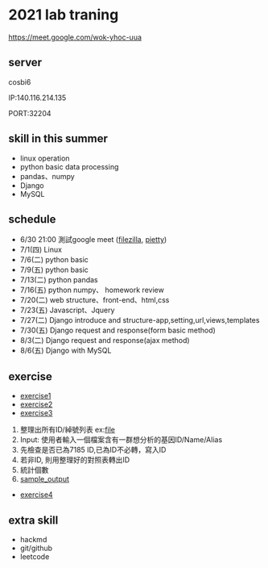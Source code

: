 # 2021 lab traning
https://meet.google.com/wok-yhoc-uua
## server
cosbi6

IP:140.116.214.135

PORT:32204
## skill in this summer
* linux operation
* python basic data processing
* pandas、numpy
* Django
* MySQL

## schedule
* 6/30 21:00 測試google meet ([filezilla](https://filezilla-project.org/), [pietty](https://sites.google.com/view/pietty-project/download))
* 7/1(四) Linux
* 7/6(二) python basic
* 7/9(五) python basic
* 7/13(二) python pandas
* 7/16(五) python numpy、 homework review
* 7/20(二) web structure、front-end、html,css
* 7/23(五) Javascript、Jquery
* 7/27(二) Django introduce and structure-app,setting,url,views,templates
* 7/30(五) Django request and response(form basic method)
* 8/3(二) Django request and response(ajax method)
* 8/6(五) Django with MySQL

## exercise
* [exercise1](https://drive.google.com/file/d/176jnoR3iWyefklId0z0zKHL3fEkWCZ0R/view?usp=sharing)
* [exercise2](https://drive.google.com/file/d/1E66axzzoCHzTP3pduyMQfknXABF4XBQL/view?usp=sharing)
* [exercise3](https://drive.google.com/file/d/1mU98ySQF5-ueZZ8z8kew39lWVWSSm0Es/view?usp=sharing)
1. 整理出所有ID/綽號列表 ex:[file](https://drive.google.com/file/d/1TY-Fuu2aQPoQHDHJ-NbNXc08C64J700I/view?usp=sharing)
2. Input: 使用者輸入一個檔案含有一群想分析的基因ID/Name/Alias
3. 先檢查是否已為7185 ID,已為ID不必轉，寫入ID
4. 若非ID, 則用整理好的對照表轉出ID
5. 統計個數
6. [sample_output](https://drive.google.com/file/d/1Ls7O4Ej37jL8FwpCdyrK8z_9CFe0M5vy/view?usp=sharing)
* [exercise4](https://drive.google.com/file/d/1R5qDPEj2k_j6AME6wMvsUU3AAHdkfU4A/view?usp=sharing)

## extra skill
* hackmd
* git/github
* leetcode
